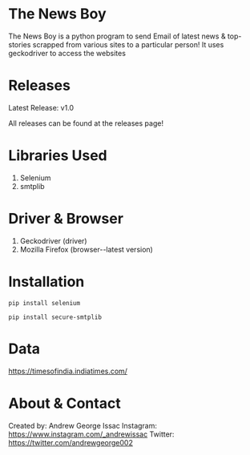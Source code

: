 # The News Boy
 The News Boy is a python program to send Email of latest news & top-stories scrapped from various sites to a particular person! It uses geckodriver to access the websites
 
 # Releases 
 Latest Release: v1.0
 
 All releases can be found at the releases page!
 
 # Libraries Used
 1. Selenium
 2. smtplib 
 
 # Driver & Browser
 1. Geckodriver (driver)
 2. Mozilla Firefox (browser--latest version)
 
 # Installation
```
pip install selenium
```
```
pip install secure-smtplib
```
# Data
<https://timesofindia.indiatimes.com/>

# About & Contact
Created by: Andrew George Issac
Instagram: <https://www.instagram.com/_andrewissac>
Twitter: <https://twitter.com/andrewgeorge002>
